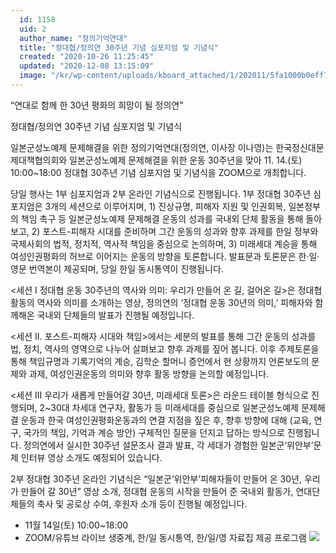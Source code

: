 ```yaml
---
  id: 1158
  uid: 2
  author_name: "정의기억연대"
  title: "정대협/정의연 30주년 기념 심포지엄 및 기념식"
  created: "2020-10-26 11:25:45"
  updated: "2020-12-08 13:15:09"
  image: "/kr/wp-content/uploads/kboard_attached/1/202011/5fa1000b0eff76851777.jpg"
---
```

“연대로 함께 한 30년 평화의 희망이 될 정의연”

정대협/정의연 30주년 기념 심포지엄 및 기념식

일본군성노예제 문제해결을 위한 정의기억연대(정의연, 이사장 이나영)는 한국정신대문제대책협의회와 일본군성노예제 문제해결을 위한 운동 30주년을 맞아 11. 14.(토) 10:00~18:00 정대협 30주년 기념 심포지엄 및 기념식을 ZOOM으로 개최합니다.

당일 행사는 1부 심포지엄과 2부 온라인 기념식으로 진행됩니다. 1부 정대협 30주년 심포지엄은 3개의 세션으로 이루어지며, 1) 진상규명, 피해자 지원 및 인권회복, 일본정부의 책임 촉구 등 일본군성노예제 문제해결 운동의 성과를 국내외 단체 활동을 통해 돌아보고, 2) 포스트-피해자 시대를 준비하며 그간 운동의 성과와 향후 과제를 한일 정부와 국제사회의 법적, 정치적, 역사적 책임을 중심으로 논의하며, 3) 미래세대 계승을 통해 여성인권평화의 허브로 이어지는 운동의 방향을 토론합니다. 발표문과 토론문은 한·일·영문 번역본이 제공되며, 당일 한일 동시통역이 진행됩니다.

<세션 I 정대협 운동 30주년의 역사와 의미: 우리가 만들어 온 길, 걸어온 길>은 정대협 활동의 역사와 의미를 소개하는 영상, 정의연의 ‘정대협 운동 30년의 의미,’ 피해자와 함께해온 국내외 단체들의 발표가 진행될 예정입니다.

<세션 II. 포스트-피해자 시대와 책임>에서는 세분의 발표를 통해 그간 운동의 성과를 법, 정치, 역사의 영역으로 나누어 살펴보고 향후 과제를 짚어 봅니다. 이후 주제토론을 통해 책임규명과 기록기억의 계승, 김학순 할머니 증언에서 현 상황까지 언론보도의 문제와 과제, 여성인권운동의 의미와 향후 활동 방향을 논의할 예정입니다.

<세션 Ⅲ 우리가 새롭게 만들어갈 30년, 미래세대 토론>은 라운드 테이블 형식으로 진행되며, 2~30대 차세대 연구자, 활동가 등 미래세대를 중심으로 일본군성노예제 문제해결 운동과 한국 여성인권평화운동과의 연결 지점을 짚은 후, 향후 방향에 대해 (교육, 연구, 국가의 책임, 기억과 계승 방안) 구체적인 질문을 던지고 답하는 방식으로 진행됩니다. 정의연에서 실시한 30주년 설문조사 결과 발표, 각 세대가 경험한 일본군‘위안부’문제 인터뷰 영상 소개도 예정되어 있습니다.

2부 정대협 30주년 온라인 기념식은 “일본군‘위안부’피해자들이 만들어 온 30년, 우리가 만들어 갈 30년” 영상 소개, 정대협 운동의 시작을 만들어 준 국내외 활동가, 연대단체들의 축사 및 공로상 수여, 후원자 소개 등이 진행될 예정입니다.

- 11월 14일(토) 10:00~18:00
- ZOOM/유튜브 라이브 생중계, 한/일 동시통역, 한/일/영 자료집 제공
프로그램
 ![](/kr/wp-content/uploads/kboard_attached/1/202011/5fa1000b0eff76851777.jpg)